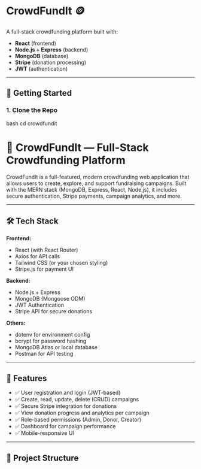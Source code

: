 # CrowdFundIt 🪙

A full-stack crowdfunding platform built with:
- **React** (frontend)
- **Node.js + Express** (backend)
- **MongoDB** (database)
- **Stripe** (donation processing)
- **JWT** (authentication)

---

## 🚀 Getting Started

### 1. Clone the Repo

bash
cd crowdfundit
# 🎯 CrowdFundIt — Full-Stack Crowdfunding Platform

CrowdFundIt is a full-featured, modern crowdfunding web application that allows users to create, explore, and support fundraising campaigns. Built with the MERN stack (MongoDB, Express, React, Node.js), it includes secure authentication, Stripe payments, campaign analytics, and more.

---

## 🛠️ Tech Stack

**Frontend:**
- React (with React Router)
- Axios for API calls
- Tailwind CSS (or your chosen styling)
- Stripe.js for payment UI

**Backend:**
- Node.js + Express
- MongoDB (Mongoose ODM)
- JWT Authentication
- Stripe API for secure donations

**Others:**
- dotenv for environment config
- bcrypt for password hashing
- MongoDB Atlas or local database
- Postman for API testing

---

## 🚀 Features

- ✅ User registration and login (JWT-based)
- ✅ Create, read, update, delete (CRUD) campaigns
- ✅ Secure Stripe integration for donations
- ✅ View donation progress and analytics per campaign
- ✅ Role-based permissions (Admin, Donor, Creator)
- ✅ Dashboard for campaign performance
- ✅ Mobile-responsive UI

---

## 📁 Project Structure

